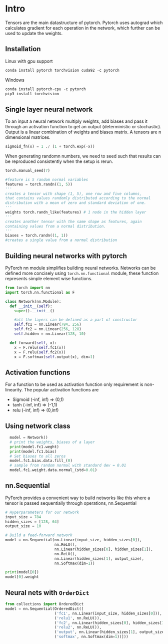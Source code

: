 # Intro

Tensors are the main datastructure of pytorch. Pytorch uses autograd which calculates gradient for each operation in the network, which further can be used to update the weights.

## Installation

Linux with gpu support

```python
conda install pytorch torchvision cuda92 -c pytorch
```

Windows

```python
conda install pytorch-cpu -c pytorch
pip3 install torchvision
```

## Single layer neural network

To an input a neural network multiply weights, add biases and pass it through an activation function to get an output (deterministic or stochastic). Output is a linear combination of weights and biases matrix. A tensors are n dimensional matrices.

```python
sigmoid_fn(x) = 1 ./ (1 + torch.exp(-x))
```

When generating randomn numbers, we need to seed such that results can be reproduced consistently when the setup is rerun.

```python
torch.manual_seed(7)

#feature is 5 random normal variables
features = torch.randn((1, 5))
'''
creates a tensor with shape (1, 5), one row and five columns,
that contains values randomly distributed according to the normal
distribution with a mean of zero and standard deviation of one.
'''
weights torch.randn_like(features) # 1 node in the hidden layer
'''
creates another tensor with the same shape as features, again
containing values from a normal distribution.
'''
biases = torch.randn((1, 1))
#creates a single value from a normal distribution
```

## Building neural networks with pytorch

PyTorch nn module simplifies building neural networks. Networks can be defined more concisely using `torch.nn.functional` module, these function represents simple element wise functions.

```python
from torch import nn
import torch.nn.functional as F

class Network(nn.Module):
  def __init__(self):
    super().__init__()

    #all the layers can be defined as a part of constructor
    self.fc1 = nn.Linear(784, 256)
    self.fc2 = nn.Linear(256, 128)
    self.hidden = nn.Linear(128, 10)

  def forward(self, x):
    x = F.relu(self.fc1(x))
    x = F.relu(self.fc2(x))
    x = F.softmax(self.output(x), dim=1)
```

## Activation functions

For a function to be used as activation function only requirement is non-linearity. The popular activation functions are

- Sigmoid (-inf, inf) => (0,1)
- tanh (-inf, inf) => (-1,1)
- relu (-inf, inf) => (0,inf)

## Using network class

```python
  model = Network()
  # print the weights, biases of a layer
  print(model.fc1.weght)
  print(model.fc1.bias)
  # Set biases to all zeros
  model.fc1.bias.data.fill_(0)
  # sample from random normal with standard dev = 0.01
  model.fc1.weight.data.normal_(std=0.01)
```

## nn.Sequential

PyTorch provides a convenient way to build networks like this where a tensor is passed sequentially through operations, nn.Sequential

```python
# Hyperparameters for our network
input_size = 784
hidden_sizes = [128, 64]
output_size = 10

# Build a feed-forward network
model = nn.Sequential(nn.Linear(input_size, hidden_sizes[0]),
                      nn.ReLU(),
                      nn.Linear(hidden_sizes[0], hidden_sizes[1]),
                      nn.ReLU(),
                      nn.Linear(hidden_sizes[1], output_size),
                      nn.Softmax(dim=1))

print(model[0])
model[0].weight
```

## Neural nets with `OrderDict`

```python
from collections import OrderedDict
model = nn.Sequential(OrderedDict([
                      ('fc1', nn.Linear(input_size, hidden_sizes[0])),
                      ('relu1', nn.ReLU()),
                      ('fc2', nn.Linear(hidden_sizes[0], hidden_sizes[1])),
                      ('relu2', nn.ReLU()),
                      ('output', nn.Linear(hidden_sizes[1], output_size)),
                      ('softmax', nn.Softmax(dim=1))]))
```
